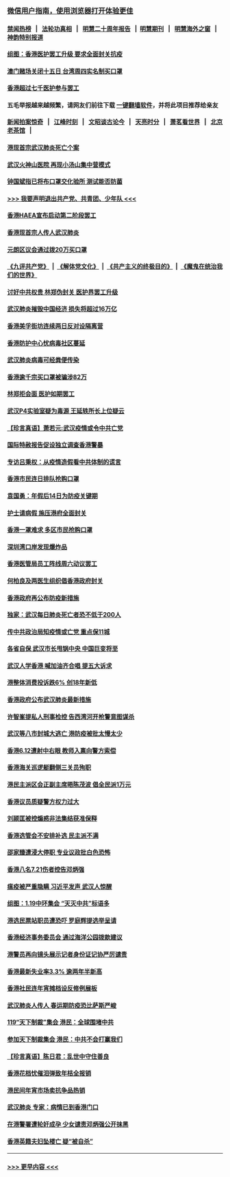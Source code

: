 ### [微信用户指南，使用浏览器打开体验更佳](https://github.com/gfw-breaker/banned-news1/blob/master/indexes/wechat-guide.md?t=0)
#### [禁闻热榜](热点新闻.md?t=0)  &nbsp;&nbsp;|&nbsp;&nbsp; [法轮功真相](https://github.com/gfw-breaker/truth/blob/master/README.md?t=0) &nbsp;&nbsp;|&nbsp;&nbsp; [明慧二十周年报告](https://github.com/gfw-breaker/mh-reports/blob/master/README.md?t=0) &nbsp;&nbsp;|&nbsp;&nbsp;[明慧期刊](https://github.com/gfw-breaker/mh-qikan) &nbsp;&nbsp;|&nbsp;&nbsp; [明慧海外之窗](https://github.com/gfw-breaker/mh-news/blob/master/README.md?t=0) &nbsp;&nbsp;|&nbsp;&nbsp; [神韵特别报道](https://github.com/gfw-breaker/mh-news/blob/master/shenyun.md?t=0)
#### [组图：香港医护罢工升级 要求全面封关抗疫](../pages/nsc415/n11844107.md?t=02051655) 
#### [澳门赌场关闭十五日 台湾周四实名制买口罩](../pages/nsc415/n11845083.md?t=02051655) 
#### [香港超过七千医护参与罢工](../pages/nsc415/n11845051.md?t=02051655) 
#### 五毛举报越来越频繁，请网友们前往下载 [一键翻墙软件](https://github.com/gfw-breaker/ssr-accounts)，并将此项目推荐给亲友
#### [新闻拍案惊奇](https://github.com/gfw-breaker/banned-news1/blob/master/pages/link4.md) &nbsp;&nbsp;|&nbsp;&nbsp; [江峰时刻](https://github.com/gfw-breaker/banned-news1/blob/master/pages/link4.md) &nbsp;&nbsp;|&nbsp;&nbsp; [文昭谈古论今](https://github.com/gfw-breaker/banned-news1/blob/master/pages/link4.md) &nbsp;&nbsp;|&nbsp;&nbsp; [天亮时分](https://github.com/gfw-breaker/banned-news1/blob/master/pages/link4.md) &nbsp;&nbsp;|&nbsp;&nbsp; [萧茗看世界](https://github.com/gfw-breaker/banned-news1/blob/master/pages/link4.md) &nbsp;&nbsp;|&nbsp;&nbsp; [北京老茶馆](https://github.com/gfw-breaker/banned-news1/blob/master/pages/link4.md) &nbsp;&nbsp;|&nbsp;&nbsp; 
#### [港现首宗武汉肺炎死亡个案](../pages/nsc415/n11844998.md?t=02051655) 
#### [武汉火神山医院 再现小汤山集中营模式](../pages/nsc415/n11844763.md?t=02051655) 
#### [钟国斌指已将布口罩交化验所 测试能否防菌](../pages/nsc415/n11842783.md?t=02051655) 
#### [>>> 我要声明退出共产党、共青团、少年队 <<<](https://github.com/begood0513/goodnews/blob/master/quit/letter.md) 
#### [香港HAEA宣布启动第二阶段罢工](../pages/nsc415/n11842723.md?t=02051655) 
#### [香港现首宗人传人武汉肺炎](../pages/nsc415/n11842766.md?t=02051655) 
#### [元朗区议会通过拨20万买口罩](../pages/nsc415/n11842754.md?t=02051655) 
#### [《九评共产党》](https://github.com/begood0513/9ping.md/blob/master/README.md) &nbsp;|&nbsp; [《解体党文化》](../../../../jtdwh.md/blob/master/README.md)  &nbsp;|&nbsp; [《共产主义的终极目的》](../../../../gczydzjmd.md/blob/master/README.md) &nbsp;|&nbsp; [《魔鬼在统治我们的世界》](../../../../mgztzwmdsj.md/blob/master/README.md) 
#### [讨好中共权贵 林郑伪封关 医护界罢工升级](../pages/nsc415/n11842359.md?t=02051655) 
#### [武汉肺炎摧毁中国经济 损失将超过16万亿](../pages/nsc415/n11839723.md?t=02051655) 
#### [香港美孚街坊连续两日反对设隔离营](../pages/nsc415/n11839962.md?t=02051655) 
#### [香港防护中心忧病毒社区蔓延](../pages/nsc415/n11839933.md?t=02051655) 
#### [武汉肺炎病毒可经粪便传染](../pages/nsc415/n11839939.md?t=02051655) 
#### [香港逾千宗买口罩被骗涉82万](../pages/nsc415/n11839914.md?t=02051655) 
#### [林郑拒会面 医护如期罢工](../pages/nsc415/n11839892.md?t=02051655) 
#### [武汉P4实验室疑为毒源 王延轶所长上位疑云](../pages/nsc415/n11835543.md?t=02051655) 
#### [【珍言真语】萧若元:武汉疫情或令中共亡党](../pages/nsc415/n11829394.md?t=02051655) 
#### [国际特赦报告促设独立调查香港警暴](../pages/nsc415/n11833845.md?t=02051655) 
#### [专访吕秉权：从疫情造假看中共体制的谎言](../pages/nsc415/n11833813.md?t=02051655) 
#### [香港市民连日排队抢购口罩](../pages/nsc415/n11833794.md?t=02051655) 
#### [袁国勇：年假后14日为防疫关键期](../pages/nsc415/n11831088.md?t=02051655) 
#### [护士请病假 施压港府全面封关](../pages/nsc415/n11831030.md?t=02051655) 
#### [香港一罩难求 多区市民抢购口罩](../pages/nsc415/n11831002.md?t=02051655) 
#### [深圳湾口岸发现爆炸品](../pages/nsc415/n11828802.md?t=02051655) 
#### [香港医管局员工阵线周六动议罢工](../pages/nsc415/n11828762.md?t=02051655) 
#### [何柏良及两医生组织倡香港政府封关](../pages/nsc415/n11828749.md?t=02051655) 
#### [香港政府再公布防疫新措施](../pages/nsc415/n11828716.md?t=02051655) 
#### [独家：武汉每日肺炎死亡者恐不低于200人](../pages/nsc415/n11828240.md?t=02051655) 
#### [传中共政治局知疫情或亡党 重点保11城](../pages/nsc415/n11828145.md?t=02051655) 
#### [各省自保 武汉市长甩锅中央 中国巨变将至](../pages/nsc415/n11828021.md?t=02051655) 
#### [武汉人学香港 喊加油齐合唱 提五大诉求](../pages/nsc415/n11827046.md?t=02051655) 
#### [港整体消费投诉跌6% 创18年新低](../pages/nsc415/n11817280.md?t=02051655) 
#### [香港政府公布武汉肺炎最新措施](../pages/nsc415/n11817152.md?t=02051655) 
#### [许智峯提私人刑事检控 告西湾河开枪警意图谋杀](../pages/nsc415/n11817132.md?t=02051655) 
#### [武汉等八市封城大逃亡 港防疫被批太慢太少](../pages/nsc415/n11817058.md?t=02051655) 
#### [香港6.12遭射中右眼 教师入禀向警方索偿](../pages/nsc415/n11814678.md?t=02051655) 
#### [香港海关巡逻艇翻侧三关员殉职](../pages/nsc415/n11814604.md?t=02051655) 
#### [港民主派区会正副主席晤陈茂波 倡全民派1万元](../pages/nsc415/n11814582.md?t=02051655) 
#### [香港议员质疑警方权力过大](../pages/nsc415/n11814560.md?t=02051655) 
#### [刘颕匡被控煽惑非法集结获准保释](../pages/nsc415/n11811727.md?t=02051655) 
#### [香港选管会不安排补选 民主派不满](../pages/nsc415/n11811691.md?t=02051655) 
#### [邵家臻遭浸大停职 专业议政批白色恐怖](../pages/nsc415/n11811670.md?t=02051655) 
#### [香港八名7.21伤者控告邓炳强](../pages/nsc415/n11811623.md?t=02051655) 
#### [瘟疫被严重隐瞒 习近平发声 武汉人惊醒](../pages/nsc415/n11811186.md?t=02051655) 
#### [组图：1.19中环集会 “天灭中共”标语多](../pages/nsc415/n11809514.md?t=02051655) 
#### [港选民票站职员遭恐吓 罗庭辉提选举呈请](../pages/nsc415/n11808914.md?t=02051655) 
#### [香港经济事务委员会 通过海洋公园拨款建议](../pages/nsc415/n11808906.md?t=02051655) 
#### [港警员再向镜头展示记者身份证记协严厉谴责](../pages/nsc415/n11808888.md?t=02051655) 
#### [香港最新失业率3.3% 逾两年半新高](../pages/nsc415/n11808887.md?t=02051655) 
#### [香港社民连年宵摊档设反修例展板](../pages/nsc415/n11808857.md?t=02051655) 
#### [武汉肺炎人传人 春运期防疫恐比萨斯严峻](../pages/nsc415/n11808739.md?t=02051655) 
#### [119“天下制裁”集会 港民：全球围堵中共](../pages/nsc415/n11806318.md?t=02051655) 
#### [参加天下制裁集会 港民：中共不会打赢我们](../pages/nsc415/n11806596.md?t=02051655) 
#### [【珍言真语】陈日君：乱世中守住善良](../pages/nsc415/n11806247.md?t=02051655) 
#### [香港花档忧催泪弹致年桔全报销](../pages/nsc415/n11806130.md?t=02051655) 
#### [港民间年宵市场卖抗争品热销](../pages/nsc415/n11806073.md?t=02051655) 
#### [武汉肺炎 专家：病情已到香港门口](../pages/nsc415/n11806020.md?t=02051655) 
#### [在港警署遭轮奸成孕 少女谴责邓炳强公开抹黑](../pages/nsc415/n11805981.md?t=02051655) 
#### [香港英籍夫妇坠楼亡 疑“被自杀”](../pages/nsc415/n11805937.md?t=02051655) 

----
#### [ >>> 更早内容 <<< ](../indexes/nsc415-earlier.md)
